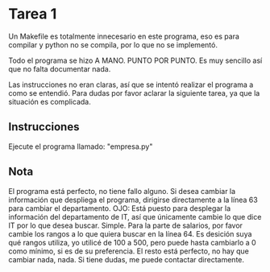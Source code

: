 # Tarea 1

Un Makefile es totalmente innecesario en este programa, eso es para compilar y python no se compila, por lo que no se implementó.

Todo el programa se hizo A MANO. PUNTO POR PUNTO. Es muy sencillo así que no falta documentar nada.

Las instrucciones no eran claras, así que se intentó realizar el programa a como se entendió. Para dudas por favor aclarar la siguiente tarea, ya que la situación es complicada.

## Instrucciones

Ejecute el programa llamado: "empresa.py"

## Nota

El programa está perfecto, no tiene fallo alguno. Si desea cambiar la información que despliega el programa, dirigirse directamente a la línea 63 para cambiar el departamento. OJO: Está puesto para desplegar la información del departamento de IT, así que únicamente cambie lo que dice IT por lo que desea buscar. Simple.
Para la parte de salarios, por favor cambie los rangos a lo que quiera buscar en la línea 64. Es desición suya qué rangos utiliza, yo utilicé de 100 a 500, pero puede hasta cambiarlo a 0 como mínimo, si es de su preferencia.
El resto está perfecto, no hay que cambiar nada, nada. 
Si tiene dudas, me puede contactar directamente.